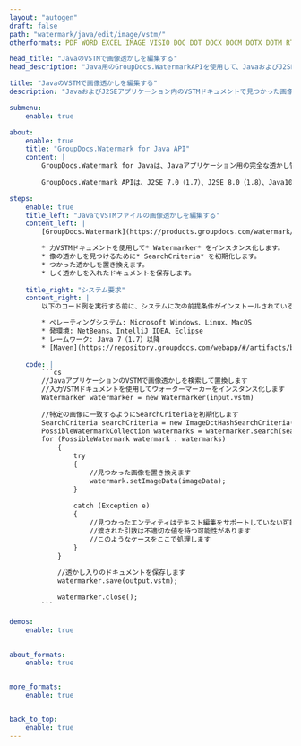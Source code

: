```yaml
---
layout: "autogen"
draft: false
path: "watermark/java/edit/image/vstm/"
otherformats: PDF WORD EXCEL IMAGE VISIO DOC DOT DOCX DOCM DOTX DOTM RTF TXT XLSX XLSM XLTM XLT XLTX XLS XLSB XLAM SXC PPTX PPTM PPSX PPSM POTM POT POTX PPT PPS ODT BMP GIF JPEG JP2 PNG TIFF WEBP VSD VDX VSDX VSTX VSX VSSX VSDM VSSM VTX VDW VSS VST

head_title: "JavaのVSTMで画像透かしを編集する"
head_description: "Java用のGroupDocs.WatermarkAPIを使用して、JavaおよびJ2SEアプリケーションのVSTMファイルで見つかった画像透かしを編集するJavaライブラリ."

title: "JavaのVSTMで画像透かしを編集する"
description: "JavaおよびJ2SEアプリケーション内のVSTMドキュメントで見つかった画像透かしを検索して変更します。ドキュメントにBMP、PNG、GIF、JPEG画像の透かしを追加します。また、必要に応じて、透かしのサイズ、フォントタイプ、回転角度、およびドキュメントページ上の透かしの位置を管理します。"

submenu:
    enable: true

about:
    enable: true
    title: "GroupDocs.Watermark for Java API"
    content: |
        GroupDocs.Watermark for Javaは、Javaアプリケーション用の完全な透かし管理ソリューションです。開発者は、次のような透かし操作操作をすばやく実行できます。すべての一般的なファイル形式のドキュメント内から、さまざまな種類の透かしを追加、編集、検索、および削除します。 PDF、Microsoft Word、Excel、PowerPoint、Visio、Eメール、画像形式など、さまざまなドキュメントのテキストと画像の透かしの操作をサポートしています。
        
        GroupDocs.Watermark APIは、J2SE 7.0（1.7）、J2SE 8.0（1.8）、Java10を含むすべての主要なオペレーティングシステムとJavaバージョンで十分にサポートされています。

steps:
    enable: true
    title_left: "JavaでVSTMファイルの画像透かしを編集する"
    content_left: |
        [GroupDocs.Watermark](https://products.groupdocs.com/watermark/java/）を使用すると、Java開発者は、いくつかの簡単な手順を実行することで、アプリケーションの画像（BMP、PNG、GIF、またはJPEG)透かしを簡単に編集できます。

        * 力VSTMドキュメントを使用して* Watermarker* をインスタンス化します。
        * 像の透かしを見つけるために* SearchCriteria* を初期化します。
        * つかった透かしを置き換えます。
        * しく透かしを入れたドキュメントを保存します。
        
    title_right: "システム要求"
    content_right: |
        以下のコード例を実行する前に、システムに次の前提条件がインストールされていることを確認してください。

        * ペレーティングシステム: Microsoft Windows、Linux、MacOS
        * 発環境: NetBeans、IntelliJ IDEA、Eclipse
        * レームワーク: Java 7（1.7）以降
        * [Maven](https://repository.groupdocs.com/webapp/#/artifacts/browse/tree/General/repo/com/groupdocs/groupdocs-watermark)から最新バージョンのGroupDocs.WatermarkforJavaをダウンロードします。
        
    code: |
        ```cs
        //JavaアプリケーションのVSTMで画像透かしを検索して置換します
        //入力VSTMドキュメントを使用してウォーターマーカーをインスタンス化します
        Watermarker watermarker = new Watermarker(input.vstm)
        
        //特定の画像に一致するようにSearchCriteriaを初期化します
        SearchCriteria searchCriteria = new ImageDctHashSearchCriteria(logo.png);
        PossibleWatermarkCollection watermarks = watermarker.search(searchCriteria);
        for (PossibleWatermark watermark : watermarks)
            {
                try
                {
                    //見つかった画像を置き換えます
                    watermark.setImageData(imageData);
                }
                
                catch (Exception e)
                {
                    //見つかったエンティティはテキスト編集をサポートしていない可能性があります
                    //渡された引数は不適切な値を持つ可能性があります
                    //このようなケースをここで処理します
                }
            }
            
            //透かし入りのドキュメントを保存します
            watermarker.save(output.vstm);

            watermarker.close();
        ```        

demos:
    enable: true
        

about_formats:
    enable: true


more_formats:
    enable: true


back_to_top:
    enable: true
---
```

